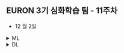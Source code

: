 ## EURON 3기 심화학습 팀 - 11주차

* 12 월 2일 

<details>
<summary>ML</summary>
<div markdown="1">       

<br />  
  
| 주차 | 내용         | 발표자                       | 발표자료 |
| ---- | ------------ | ---------------------------- | -------- |
| 12    | 딥러닝 파이토치 교과서 8장  | 오수진, 김예진, 박보영 | [📚]()    |

  
## Assignment

### 📍 예습과제

  * 딥러닝 파이토치 교과서 8장 정리

### 📍 복습과제

   * [Bidirectional LSTM Network를 이용한 PoS Tagging](https://ws-choi.github.io/blog-kor/nlp/deeplearning/Pos-Tagging-with-Bidirectional-LSTM/) 코드 필사/분석
   * [Are Transformers Effective for Time Series Forecasting?](https://arxiv.org/pdf/2205.13504v3.pdf) 논문 읽고 정리
      - `Attention`과 `Transformer`은 후반부 자연어처리 챕터에서 간단히 다루고 넘어가기 때문에, 이번 복습과제에서 개념을 잡고 위 논문을 읽어주시기 바랍니다.
         - [Attention 참고 사이트](https://nlpinkorean.github.io/visualizing-neural-machine-translation-mechanics-of-seq2seq-models-with-attention/)  
         - [Transformer 참고 사이트](https://nlpinkorean.github.io/illustrated-transformer/)
      


  
</div>
</details>



<details>
<summary>DL</summary>
<div markdown="1">       

<br />  
  
| 주차 | 내용         | 발표자                       | 발표자료 |
| ---- | ------------ | ---------------------------- | -------- |
| 11   | 8. Applications of Graph Neural Networks | 최지우, 최하경  | [📚]()    |

  
* 10주차 내용 복습과제

 * 필수 : [GAT](https://github.com/mnslarcher/cs224w-slides-to-code/blob/main/notebooks/07-graph-neural-networks-2-design-space.ipynb) 개념 복습 및 코드 필사/분석하기 
 * 선택 : [GAT Cora dataset ex](https://github.com/gordicaleksa/pytorch-GAT/blob/main/The%20Annotated%20GAT%20(Cora).ipynb) 개념 복습 및 코드 필사/분석하기 
  
</div>
</details>

